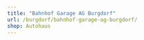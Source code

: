 ```yaml
---
title: "Bahnhof Garage AG Burgdorf"
url: /burgdorf/bahnhof-garage-ag-burgdorf/
shop: Autohaus
---
```

